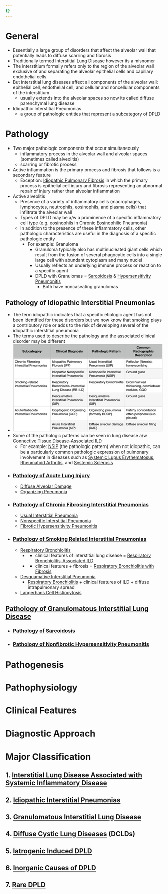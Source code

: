 ```yaml
---
{}
---
```

   
# General   
   
- Essentially a large group of disorders that affect the alveolar wall that potentially leads to diffuse scarring and fibrosis   
- Traditionally termed Interstitial Lung Disease however its a misnomer   
- The interstitium formally refers only to the region of the alveolar wall exclusive of and separating the alveolar epithelial cells and capillary endothelial cells   
- But interstitial lung diseases affect all components of the alveolar wall: epithelial cell, endothelial cell, and cellular and noncellular components of the interstitium   
	- usually extends into the alveolar spaces so now its called diffuse parenchymal lung disease   
- Idiopathic Interstitial Pneumonias   
	- a group of pathologic entities that represent a subcategory of DPLD   
   
# Pathology   
   
- Two major pathologic components that occur simultaneously   
	- inflammatory process in the alveolar wall and alveolar spaces (sometimes called alveolitis)   
	- scarring or fibrotic process   
- Active inflammation is the primary process and fibrosis that follows is a secondary feature   
	- Exception: [Idiopathic Pulmonary Fibrosis](../../Pulmonary%20Medicine/02.%20Diseases%20of%20the%20Lung%20Parenchyma/Diffuse%20Parenchymal%20Lung%20Disease/Idiopathic%20Interstitial%20Pneumonias/Chronic%20Fibrosing%20Interstitial%20Pneumonias/Idiopathic%20Pulmonary%20Fibrosis.md) in which the primary process is epithelial cell injury and fibrosis representing an abnormal repair of injury rather than alveolar inflammation   
- Active alveolitis   
	- Presence of a variety of inflammatory cells (macrophages, lymphocytes, neutrophils, eosinophils, and plasma cells) that infiltrate the alveolar wall   
	- Types of DPLD may be a/w a prominence of a specific inflammatory cell type (e.g. eosinophils in Chronic Eosinophilic Pneumonia)   
	- In addition to the presence of these inflammatory cells, other pathologic characteristics are useful in the diagnosis of a specific pathologic entity   
		- For example: Granuloma   
			- Granuloma typically also has multinucleated giant cells which result from the fusion of several phagocytic cells into a single large cell with abundant cytoplasm and many nuclei   
			- Usually reflects an underlying immune process or reaction to a specific agent   
			- DPLD with Granulomas = [Sarcoidosis](../../Pulmonary%20Medicine/02.%20Diseases%20of%20the%20Lung%20Parenchyma/Diffuse%20Parenchymal%20Lung%20Disease/Granulomatous%20Interstitial%20Lung%20Disease/Sarcoidosis.md) & [Hypersensitivity Pneumonitis](../../Pulmonary%20Medicine/02.%20Diseases%20of%20the%20Lung%20Parenchyma/Diffuse%20Parenchymal%20Lung%20Disease/Granulomatous%20Interstitial%20Lung%20Disease/Hypersensitivity%20Pneumonitis.md)   
				- Both have noncaseating granulomas   
## Pathology of Idiopathic Interstitial Pneumonias   
   
- The term idiopathic indicates that a specific etiologic agent has not been identified for these disorders but we now know that smoking plays a contributory role or adds to the risk of developing several of the idiopathic interstitial pneumonia   
- The terms used to describe the pathology and the associated clinical disorder may be different   
- ![](../../Pulmonary%20Medicine/02.%20Diseases%20of%20the%20Lung%20Parenchyma/attachments/Pasted%20image%2020220310111255.png)   
- Some of the pathologic patterns can be seen in lung disease a/w [Connective Tissue Disease-Associated ILD](../../Pulmonary%20Medicine/02.%20Diseases%20of%20the%20Lung%20Parenchyma/Diffuse%20Parenchymal%20Lung%20Disease/Interstitial%20Lung%20Disease%20Associated%20with%20Systemic%20Inflammatory%20Disease/Connective%20Tissue%20Disease-Associated%20ILD.md)   
	- For example: [NSIP](/not_created.md) (the pathologic pattern) when not idiopathic, can be a particularly common pathologic expression of pulmonary involvement in diseases such as [Systemic Lupus Erythematosus](../../Pulmonary%20Medicine/02.%20Diseases%20of%20the%20Lung%20Parenchyma/Diffuse%20Parenchymal%20Lung%20Disease/Interstitial%20Lung%20Disease%20Associated%20with%20Systemic%20Inflammatory%20Disease/Connective%20Tissue%20Disease-Associated%20ILD/Systemic%20Lupus%20Erythematosus.md), [Rheumatoid Arthritis](../../Pulmonary%20Medicine/02.%20Diseases%20of%20the%20Lung%20Parenchyma/Diffuse%20Parenchymal%20Lung%20Disease/Interstitial%20Lung%20Disease%20Associated%20with%20Systemic%20Inflammatory%20Disease/Connective%20Tissue%20Disease-Associated%20ILD/Rheumatoid%20Arthritis.md), and [Systemic Sclerosis](../../Pulmonary%20Medicine/02.%20Diseases%20of%20the%20Lung%20Parenchyma/Diffuse%20Parenchymal%20Lung%20Disease/Interstitial%20Lung%20Disease%20Associated%20with%20Systemic%20Inflammatory%20Disease/Connective%20Tissue%20Disease-Associated%20ILD/Systemic%20Sclerosis.md)   
- ### [Pathology of Acute Lung Injury](../../Pulmonary%20Medicine/13.%20Pulmonary%20Pathology/Pathology%20of%20Parenchymal%20Diseases/Pathology%20of%20Acute%20Lung%20Injury.md)   
	- [Diffuse Alveolar Damage](../../Pulmonary%20Medicine/13.%20Pulmonary%20Pathology/Pathology%20of%20Parenchymal%20Diseases/Pathology%20of%20Acute%20Lung%20Injury/Diffuse%20Alveolar%20Damage.md)   
	- [Organizing Pneumonia](../../Pulmonary%20Medicine/13.%20Pulmonary%20Pathology/Pathology%20of%20Parenchymal%20Diseases/Pathology%20of%20Acute%20Lung%20Injury/Organizing%20Pneumonia.md)   
- ### [Pathology of Chronic Fibrosing Interstitial Pneumonias](../../Pulmonary%20Medicine/13.%20Pulmonary%20Pathology/Pathology%20of%20Parenchymal%20Diseases/Pathology%20of%20Chronic%20Fibrosing%20Interstitial%20Pneumonias.md)   
	- [Usual Interstitial Pneumonia](../../Pulmonary%20Medicine/13.%20Pulmonary%20Pathology/Pathology%20of%20Parenchymal%20Diseases/Pathology%20of%20Chronic%20Fibrosing%20Interstitial%20Pneumonias/Usual%20Interstitial%20Pneumonia.md)   
	- [Nonspecific Interstitial Pneumonia](../../Pulmonary%20Medicine/13.%20Pulmonary%20Pathology/Pathology%20of%20Parenchymal%20Diseases/Pathology%20of%20Chronic%20Fibrosing%20Interstitial%20Pneumonias/Nonspecific%20Interstitial%20Pneumonia.md)   
	- [Fibrotic Hypersensitivity Pneumonitis](../../Pulmonary%20Medicine/13.%20Pulmonary%20Pathology/Pathology%20of%20Parenchymal%20Diseases/Pathology%20of%20Chronic%20Fibrosing%20Interstitial%20Pneumonias/Fibrotic%20Hypersensitivity%20Pneumonitis.md)   
- ### [Pathology of Smoking Related Interstitial Pneumonias](../../Pulmonary%20Medicine/13.%20Pulmonary%20Pathology/Pathology%20of%20Parenchymal%20Diseases/Pathology%20of%20Smoking%20Related%20Interstitial%20Pneumonias.md)   
	- [Respiratory Bronchiolitis](../../Pulmonary%20Medicine/13.%20Pulmonary%20Pathology/Pathology%20of%20Parenchymal%20Diseases/Pathology%20of%20Smoking%20Related%20Interstitial%20Pneumonias/Respiratory%20Bronchiolitis.md)   
		- + clinical features of interstitial lung disease = [Respiratory Bronchiolitis-Associated ILD](../../Pulmonary%20Medicine/02.%20Diseases%20of%20the%20Lung%20Parenchyma/Diffuse%20Parenchymal%20Lung%20Disease/Idiopathic%20Interstitial%20Pneumonias/Smoking%20Related%20Interstitial%20Pneumonia/Respiratory%20Bronchiolitis-Associated%20ILD.md)   
		- - clinical features + fibrosis = [Respiratory Bronchiolitis with Fibrosis](/not_created.md)   
	- [Desquamative Interstitial Pneumonia](../../Pulmonary%20Medicine/02.%20Diseases%20of%20the%20Lung%20Parenchyma/Diffuse%20Parenchymal%20Lung%20Disease/Idiopathic%20Interstitial%20Pneumonias/Smoking%20Related%20Interstitial%20Pneumonia/Desquamative%20Interstitial%20Pneumonia.md)   
		- [Respiratory Bronchiolitis](../../Pulmonary%20Medicine/13.%20Pulmonary%20Pathology/Pathology%20of%20Parenchymal%20Diseases/Pathology%20of%20Smoking%20Related%20Interstitial%20Pneumonias/Respiratory%20Bronchiolitis.md) + clinical features of ILD + diffuse intrapulmonary spread   
	- [Langerhans Cell Histiocytosis](../../Pulmonary%20Medicine/13.%20Pulmonary%20Pathology/Pathology%20of%20Parenchymal%20Diseases/Pathology%20of%20Smoking%20Related%20Interstitial%20Pneumonias/Langerhans%20Cell%20Histiocytosis.md)   
## [Pathology of Granulomatous Interstitial Lung Disease](../../Pulmonary%20Medicine/13.%20Pulmonary%20Pathology/Pathology%20of%20Parenchymal%20Diseases/Pathology%20of%20Granulomatous%20Interstitial%20Lung%20Disease.md)   
   
- ### [Pathology of Sarcoidosis](../../Pulmonary%20Medicine/13.%20Pulmonary%20Pathology/Pathology%20of%20Parenchymal%20Diseases/Pathology%20of%20Granulomatous%20Interstitial%20Lung%20Disease/Pathology%20of%20Sarcoidosis.md)   
- ### [Pathology of Nonfibrotic Hypersensitivity Pneumonitis](../../Pulmonary%20Medicine/13.%20Pulmonary%20Pathology/Pathology%20of%20Parenchymal%20Diseases/Pathology%20of%20Granulomatous%20Interstitial%20Lung%20Disease/Pathology%20of%20Nonfibrotic%20Hypersensitivity%20Pneumonitis.md)   
   
# Pathogenesis   
# Pathophysiology   
# Clinical Features   
# Diagnostic Approach   
# Major Classification   
## 1. [Interstitial Lung Disease Associated with Systemic Inflammatory Disease](../../Pulmonary%20Medicine/02.%20Diseases%20of%20the%20Lung%20Parenchyma/Diffuse%20Parenchymal%20Lung%20Disease/Interstitial%20Lung%20Disease%20Associated%20with%20Systemic%20Inflammatory%20Disease.md)   
## 2. [Idiopathic Interstitial Pneumonias](../../Pulmonary%20Medicine/02.%20Diseases%20of%20the%20Lung%20Parenchyma/Diffuse%20Parenchymal%20Lung%20Disease/Idiopathic%20Interstitial%20Pneumonias.md)   
## 3. [Granulomatous Interstitial Lung Disease](../../Pulmonary%20Medicine/02.%20Diseases%20of%20the%20Lung%20Parenchyma/Diffuse%20Parenchymal%20Lung%20Disease/Granulomatous%20Interstitial%20Lung%20Disease.md)   
## 4. [Diffuse Cystic Lung Diseases](../../Pulmonary%20Medicine/02.%20Diseases%20of%20the%20Lung%20Parenchyma/Diffuse%20Parenchymal%20Lung%20Disease/Diffuse%20Cystic%20Lung%20Diseases.md) (DCLDs)   
## 5. [Iatrogenic Induced DPLD](../../Pulmonary%20Medicine/02.%20Diseases%20of%20the%20Lung%20Parenchyma/Diffuse%20Parenchymal%20Lung%20Disease/Iatrogenic%20Induced%20DPLD.md)   
## 6. [Inorganic Causes of DPLD](../../Pulmonary%20Medicine/02.%20Diseases%20of%20the%20Lung%20Parenchyma/Diffuse%20Parenchymal%20Lung%20Disease/Inorganic%20Causes%20of%20DPLD.md)   
## 7. [Rare DPLD](../../Pulmonary%20Medicine/02.%20Diseases%20of%20the%20Lung%20Parenchyma/Diffuse%20Parenchymal%20Lung%20Disease/Rare%20DPLD.md)